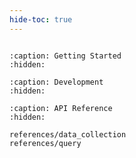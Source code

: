 ```yaml
---
hide-toc: true
---
```



```{include} ../../README.md
```

```{toctree}
:caption: Getting Started
:hidden:

```

```{toctree}
:caption: Development
:hidden:

```

```{toctree}
:caption: API Reference
:hidden:

references/data_collection
references/query
```
